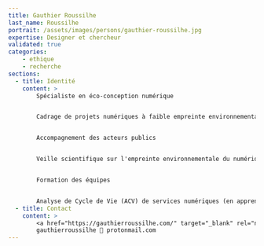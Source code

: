 ```yaml
---
title: Gauthier Roussilhe
last_name: Roussilhe
portrait: /assets/images/persons/gauthier-roussilhe.jpg
expertise: Designer et chercheur
validated: true
categories:
    - ethique
    - recherche
sections:
  - title: Identité
    content: >
        Spécialiste en éco-conception numérique


        Cadrage de projets numériques à faible empreinte environnementale


        Accompagnement des acteurs publics


        Veille scientifique sur l'empreinte environnementale du numérique et son évolution


        Formation des équipes


        Analyse de Cycle de Vie (ACV) de services numériques (en apprentissage)
  - title: Contact
    content: >
        <a href="https://gauthierroussilhe.com/" target="_blank" rel="noreferrer">Site</a> –
        gauthierroussilhe 💬 protonmail.com
---
```

